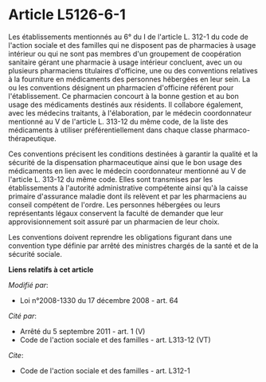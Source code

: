 # Article L5126-6-1

Les établissements mentionnés au 6° du I de l'article L. 312-1 du code de l'action sociale et des familles qui ne disposent
pas de pharmacies à usage intérieur ou qui ne sont pas membres d'un groupement de coopération sanitaire gérant une pharmacie
à usage intérieur concluent, avec un ou plusieurs pharmaciens titulaires d'officine, une ou des conventions relatives à la
fourniture en médicaments des personnes hébergées en leur sein. La ou les conventions désignent un pharmacien d'officine
référent pour l'établissement. Ce pharmacien concourt à la bonne gestion et au bon usage des médicaments destinés aux
résidents. Il collabore également, avec les médecins traitants, à l'élaboration, par le médecin coordonnateur mentionné au V
de l'article L. 313-12 du même code, de la liste des médicaments à utiliser préférentiellement dans chaque classe pharmaco-
thérapeutique. 

Ces conventions précisent les conditions destinées à garantir la qualité et la sécurité de la dispensation pharmaceutique
ainsi que le bon usage des médicaments en lien avec le médecin coordonnateur mentionné au V de l'article L. 313-12 du même
code. Elles sont transmises par les établissements à l'autorité administrative compétente ainsi qu'à la caisse primaire
d'assurance maladie dont ils relèvent et par les pharmaciens au conseil compétent de l'ordre. Les personnes hébergées ou
leurs représentants légaux conservent la faculté de demander que leur approvisionnement soit assuré par un pharmacien de leur
choix.

Les conventions doivent reprendre les obligations figurant dans une convention type définie par arrêté des ministres chargés
de la santé et de la sécurité sociale.

**Liens relatifs à cet article**

_Modifié par_:

  - Loi n°2008-1330 du 17 décembre 2008 - art. 64

_Cité par_:

  - Arrêté du 5 septembre 2011 - art. 1 (V)
  - Code de l'action sociale et des familles - art. L313-12 (VT)

_Cite_:

  - Code de l'action sociale et des familles - art. L312-1
